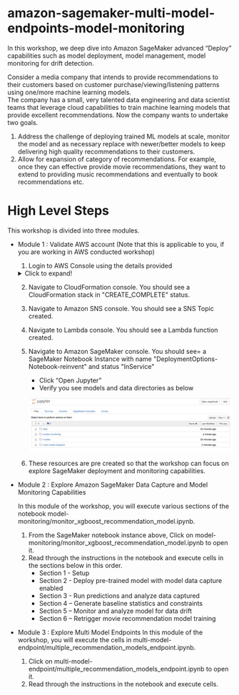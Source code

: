 # amazon-sagemaker-multi-model-endpoints-model-monitoring

In this workshop, we deep dive into Amazon SageMaker advanced “Deploy” capabilities such as model deployment, model management, model monitoring for drift detection.  

Consider a media company that intends to provide recommendations to their customers  based on customer purchase/viewing/listening patterns using one/more machine learning models.  
The company has a small, very talented data engineering and data scientist teams that leverage cloud capabilities to train machine learning models that provide excellent recommendations. 
Now the company wants to undertake two goals.

1.	Address the challenge of deploying trained ML models at scale, monitor the model and as necessary replace with newer/better models to keep delivering high quality recommendations to their customers.  
2.	Allow for expansion of category of recommendations.  For example, once they can effective provide movie recommendations, they want to extend to providing music recommendations and eventually to book recommendations etc. 

# High Level Steps

This workshop is divided into three modules.

* Module 1 : Validate AWS account 
  (Note that this is applicable to you, if you are working in AWS conducted workshop)
    1. Login to AWS Console using the details provided
    
    <details>
        <summary>Click to expand!</summary>
        
        ![ee-login](images/ee/EventEngine_Login.png)
        
    </details> 
       
    2. Navigate to CloudFormation console.  You should see a CloudFormation stack in "CREATE_COMPLETE" status.
    
    3. Navigate to Amazon SNS console.  You should see a SNS Topic created.
    
    4. Navigate to Lambda console.  You should see a Lambda function created.
    
    5. Navigate to Amazon SageMaker console. You should see= a SageMaker Notebook Instance with name "DeploymentOptions-Notebook-reinvent" and status "InService"
        * Click “Open Jupyter”
        * Verify you see models and data directories as below
        
        ![JupyterNotebookHome](images/JupyterNotebook_Home.png)
        
     6. These resources are pre created so that the workshop can focus on explore SageMaker deployment and monitoring capabilities.   
    
* Module 2 : Explore Amazon SageMaker Data Capture and Model Monitoring Capabilities

    In this module of the workshop, you will execute various sections of the notebook 
model-monitoring/monitor_xgboost_recommendation_model.ipynb.

    1. From the SageMaker notebook instance above, Click on model-monitoring/monitor_xgboost_recommendation_model.ipynb to open it.
    2. Read through the instructions in the notebook and execute cells in the sections below in this order. 
       *  Section 1 - Setup
       *  Section 2 - Deploy pre-trained model with model data capture enabled
       *  Section 3 - Run predictions and analyze data captured
       *  Section 4 – Generate baseline statistics and constraints
       *  Section 5 – Monitor and analyze model for data drift 
       *  Section 6 – Retrigger movie recommendation model training 

* Module 3 : Explore Multi Model Endpoints
    In this module of the workshop, you will execute the cells in
multi-model-endpoint/multiple_recommendation_models_endpoint.ipynb. 
    1. Click on multi-model-endpoint/multiple_recommendation_models_endpoint.ipynb to open it.
    2. Read through the instructions in the notebook and execute cells. 
